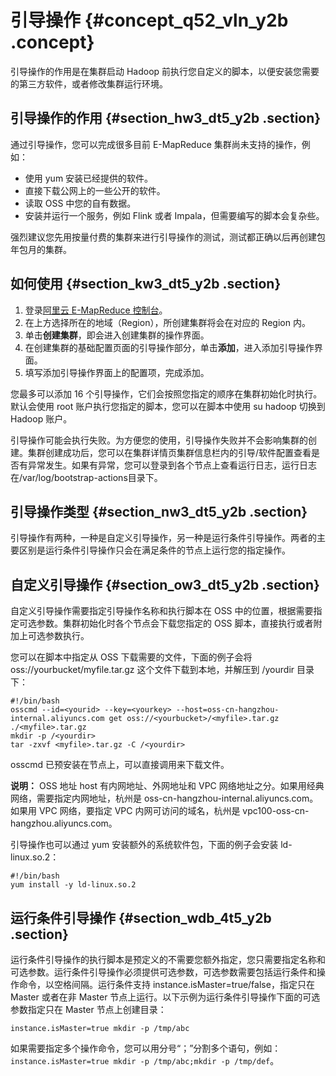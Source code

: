 # 引导操作 {#concept_q52_vln_y2b .concept}

引导操作的作用是在集群启动 Hadoop 前执行您自定义的脚本，以便安装您需要的第三方软件，或者修改集群运行环境。

## 引导操作的作用 {#section_hw3_dt5_y2b .section}

通过引导操作，您可以完成很多目前 E-MapReduce 集群尚未支持的操作，例如：

-   使用 yum 安装已经提供的软件。
-   直接下载公网上的一些公开的软件。
-   读取 OSS 中您的自有数据。
-   安装并运行一个服务，例如 Flink 或者 Impala，但需要编写的脚本会复杂些。

强烈建议您先用按量付费的集群来进行引导操作的测试，测试都正确以后再创建包年包月的集群。

## 如何使用 {#section_kw3_dt5_y2b .section}

1.  登录[阿里云 E-MapReduce 控制台](https://emr.console.aliyun.com/)。
2.  在上方选择所在的地域（Region），所创建集群将会在对应的 Region 内。
3.  单击**创建集群**，即会进入创建集群的操作界面。
4.  在创建集群的基础配置页面的引导操作部分，单击**添加**，进入添加引导操作界面。
5.  填写添加引导操作界面上的配置项，完成添加。

您最多可以添加 16 个引导操作，它们会按照您指定的顺序在集群初始化时执行。默认会使用 root 账户执行您指定的脚本，您可以在脚本中使用 su hadoop 切换到 Hadoop 账户。

引导操作可能会执行失败。为方便您的使用，引导操作失败并不会影响集群的创建。集群创建成功后，您可以在集群详情页集群信息栏内的引导/软件配置查看是否有异常发生。如果有异常，您可以登录到各个节点上查看运行日志，运行日志在/var/log/bootstrap-actions目录下。

## 引导操作类型 {#section_nw3_dt5_y2b .section}

引导操作有两种，一种是自定义引导操作，另一种是运行条件引导操作。两者的主要区别是运行条件引导操作只会在满足条件的节点上运行您的指定操作。

## 自定义引导操作 {#section_ow3_dt5_y2b .section}

自定义引导操作需要指定引导操作名称和执行脚本在 OSS 中的位置，根据需要指定可选参数。集群初始化时各个节点会下载您指定的 OSS 脚本，直接执行或者附加上可选参数执行。

您可以在脚本中指定从 OSS 下载需要的文件，下面的例子会将 oss://yourbucket/myfile.tar.gz 这个文件下载到本地，并解压到 /yourdir 目录下：

```
#!/bin/bash
osscmd --id=<yourid> --key=<yourkey> --host=oss-cn-hangzhou-internal.aliyuncs.com get oss://<yourbucket>/<myfile>.tar.gz ./<myfile>.tar.gz
mkdir -p /<yourdir>
tar -zxvf <myfile>.tar.gz -C /<yourdir>
```

osscmd 已预安装在节点上，可以直接调用来下载文件。

**说明：** OSS 地址 host 有内网地址、外网地址和 VPC 网络地址之分。如果用经典网络，需要指定内网地址，杭州是 oss-cn-hangzhou-internal.aliyuncs.com。如果用 VPC 网络，要指定 VPC 内网可访问的域名，杭州是 vpc100-oss-cn-hangzhou.aliyuncs.com。

引导操作也可以通过 yum 安装额外的系统软件包，下面的例子会安装 ld-linux.so.2：

```
#!/bin/bash
yum install -y ld-linux.so.2
```

## 运行条件引导操作 {#section_wdb_4t5_y2b .section}

运行条件引导操作的执行脚本是预定义的不需要您额外指定，您只需要指定名称和可选参数。运行条件引导操作必须提供可选参数，可选参数需要包括运行条件和操作命令，以空格间隔。运行条件支持 instance.isMaster=true/false，指定只在 Master 或者在非 Master 节点上运行。以下示例为运行条件引导操作下面的可选参数指定只在 Master 节点上创建目录：

```
instance.isMaster=true mkdir -p /tmp/abc
```

如果需要指定多个操作命令，您可以用分号“；”分割多个语句，例如：`instance.isMaster=true mkdir -p /tmp/abc;mkdir -p /tmp/def`。

